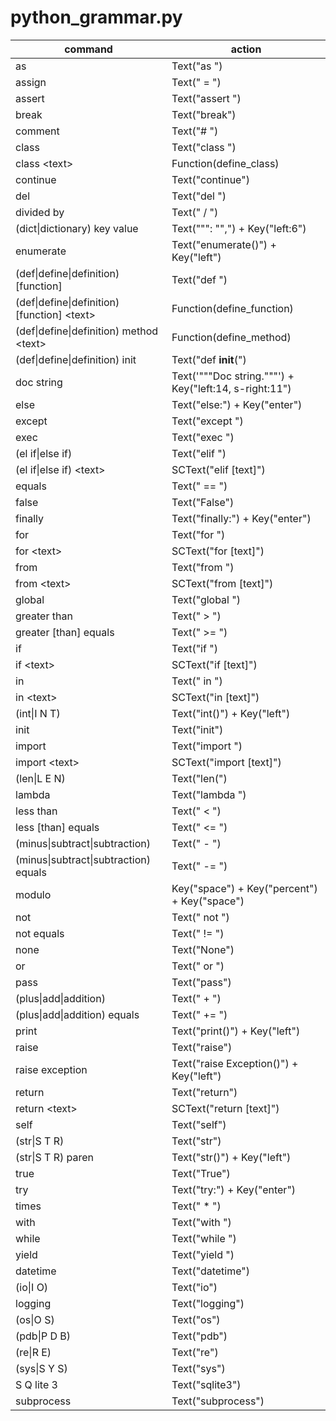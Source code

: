 # python_grammar.py

command | action
--- | ---
as | Text("as ")
assign | Text(" = ")
assert | Text("assert ")
break | Text("break")
comment | Text("# ")
class | Text("class ")
class \<text> | Function(define_class)
continue | Text("continue")
del | Text("del ")
divided by | Text(" / ")
(dict\|dictionary) key value | Text("\"\": \"\",") + Key("left:6")
enumerate | Text("enumerate()") + Key("left")
(def\|define\|definition) [function] | Text("def ")
(def\|define\|definition) [function] \<text> | Function(define_function)
(def\|define\|definition) method \<text> | Function(define_method)
(def\|define\|definition) init | Text("def __init__(")
doc string | Text('"""Doc string."""') + Key("left:14, s-right:11")
else | Text("else:") + Key("enter")
except | Text("except ")
exec | Text("exec ")
(el if\|else if) | Text("elif ")
(el if\|else if) \<text> | SCText("elif [text]")
equals | Text(" == ")
false | Text("False")
finally | Text("finally:") + Key("enter")
for | Text("for ")
for \<text> | SCText("for [text]")
from | Text("from ")
from \<text> | SCText("from [text]")
global  | Text("global ")
greater than | Text(" > ")
greater [than] equals | Text(" >= ")
if | Text("if ")
if \<text> | SCText("if [text]")
in | Text(" in ")
in \<text> | SCText("in [text]")
(int\|I N T) | Text("int()") + Key("left")
init | Text("init")
import | Text("import ")
import \<text> | SCText("import [text]")
(len\|L E N) | Text("len(")
lambda | Text("lambda ")
less than | Text(" < ")
less [than] equals | Text(" <= ")
(minus\|subtract\|subtraction) | Text(" - ")
(minus\|subtract\|subtraction) equals | Text(" -= ")
modulo | Key("space") + Key("percent") + Key("space")
not | Text(" not ")
not equals | Text(" != ")
none | Text("None")
or | Text(" or ")
pass | Text("pass")
(plus\|add\|addition) | Text(" + ")
(plus\|add\|addition) equals | Text(" += ")
print | Text("print()") + Key("left")
raise | Text("raise")
raise exception | Text("raise Exception()") + Key("left")
return | Text("return")
return \<text> | SCText("return [text]")
self | Text("self")
(str\|S T R) | Text("str")
(str\|S T R) paren | Text("str()") + Key("left")
true | Text("True")
try | Text("try:") + Key("enter")
times | Text(" * ")
with | Text("with ")
while | Text("while ")
yield | Text("yield ")
datetime | Text("datetime")
(io\|I O) | Text("io")
logging | Text("logging")
(os\|O S) | Text("os")
(pdb\|P D B) | Text("pdb")
(re\|R E) | Text("re")
(sys\|S Y S) | Text("sys")
S Q lite 3 | Text("sqlite3")
subprocess | Text("subprocess")

